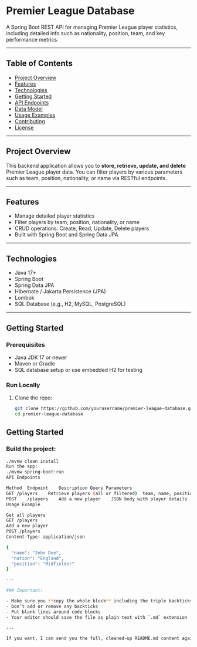 # Premier League Database

A Spring Boot REST API for managing Premier League player statistics, including detailed info such as nationality, position, team, and key performance metrics.

---

## Table of Contents

- [Project Overview](#project-overview)  
- [Features](#features)  
- [Technologies](#technologies)  
- [Getting Started](#getting-started)  
- [API Endpoints](#api-endpoints)  
- [Data Model](#data-model)  
- [Usage Examples](#usage-examples)  
- [Contributing](#contributing)  
- [License](#license)  

---

## Project Overview

This backend application allows you to **store, retrieve, update, and delete** Premier League player data. You can filter players by various parameters such as team, position, nationality, or name via RESTful endpoints.

---

## Features

- Manage detailed player statistics  
- Filter players by team, position, nationality, or name  
- CRUD operations: Create, Read, Update, Delete players  
- Built with Spring Boot and Spring Data JPA  

---

## Technologies

- Java 17+  
- Spring Boot  
- Spring Data JPA  
- Hibernate / Jakarta Persistence (JPA)  
- Lombok  
- SQL Database (e.g., H2, MySQL, PostgreSQL)  

---

## Getting Started

### Prerequisites

- Java JDK 17 or newer  
- Maven or Gradle  
- SQL database setup or use embedded H2 for testing  

### Run Locally

1. Clone the repo:
   ```bash
   git clone https://github.com/yourusername/premier-league-database.git
   cd premier-league-database

## Getting Started

### Build the project:
```bash
./mvnw clean install
Run the app:
./mvnw spring-boot:run
API Endpoints

Method	Endpoint	Description	Query Parameters
GET	/players	Retrieve players (all or filtered)	team, name, position, nation (optional)
POST	/players	Add a new player	JSON body with player details
Usage Example

Get all players
GET /players
Add a new player
POST /players
Content-Type: application/json

{
  "name": "John Doe",
  "nation": "England",
  "position": "Midfielder"
}

---

### Important: 

- Make sure you **copy the whole block** including the triple backticks ```  
- Don’t add or remove any backticks  
- Put blank lines around code blocks  
- Your editor should save the file as plain text with `.md` extension  

---

If you want, I can send you the full, cleaned-up README.md content again — formatted perfectly so it works without turning everything gray. Would you like me to do that?

